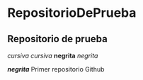 # RepositorioDePrueba
## Repositorio de prueba
*cursiva* _cursiva_
**negrita** _negrita_

_**negrita**_
Primer repositorio Github
